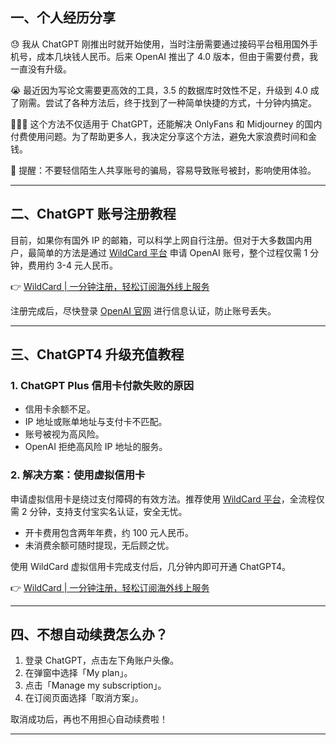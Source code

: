 ## 一、个人经历分享

😓 我从 ChatGPT 刚推出时就开始使用，当时注册需要通过接码平台租用国外手机号，成本几块钱人民币。后来 OpenAI 推出了 4.0 版本，但由于需要付费，我一直没有升级。

😭 最近因为写论文需要更高效的工具，3.5 的数据库时效性不足，升级到 4.0 成了刚需。尝试了各种方法后，终于找到了一种简单快捷的方式，十分钟内搞定。

🙋🏻‍♂️ 这个方法不仅适用于 ChatGPT，还能解决 OnlyFans 和 Midjourney 的国内付费使用问题。为了帮助更多人，我决定分享这个方法，避免大家浪费时间和金钱。

💢 提醒：不要轻信陌生人共享账号的骗局，容易导致账号被封，影响使用体验。

---

## 二、ChatGPT 账号注册教程

目前，如果你有国外 IP 的邮箱，可以科学上网自行注册。但对于大多数国内用户，最简单的方法是通过 [WildCard 平台](https://bit.ly/bewildcard) 申请 OpenAI 账号，整个过程仅需 1 分钟，费用约 3-4 元人民币。

👉 [WildCard | 一分钟注册，轻松订阅海外线上服务](https://bit.ly/bewildcard)

注册完成后，尽快登录 [OpenAI 官网](https://chat.openai.com/) 进行信息认证，防止账号丢失。

---

## 三、ChatGPT4 升级充值教程

### 1. ChatGPT Plus 信用卡付款失败的原因

- 信用卡余额不足。
- IP 地址或账单地址与支付卡不匹配。
- 账号被视为高风险。
- OpenAI 拒绝高风险 IP 地址的服务。

### 2. 解决方案：使用虚拟信用卡

申请虚拟信用卡是绕过支付障碍的有效方法。推荐使用 [WildCard 平台](https://bit.ly/bewildcard)，全流程仅需 2 分钟，支持支付宝实名认证，安全无忧。

- 开卡费用包含两年年费，约 100 元人民币。
- 未消费余额可随时提现，无后顾之忧。

使用 WildCard 虚拟信用卡完成支付后，几分钟内即可开通 ChatGPT4。

👉 [WildCard | 一分钟注册，轻松订阅海外线上服务](https://bit.ly/bewildcard)

---

## 四、不想自动续费怎么办？

1. 登录 ChatGPT，点击左下角账户头像。
2. 在弹窗中选择「My plan」。
3. 点击「Manage my subscription」。
4. 在订阅页面选择「取消方案」。

取消成功后，再也不用担心自动续费啦！

---

